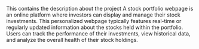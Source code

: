 This contains the description about the project
A stock portfolio webpage is an online platform where investors can display and manage their stock investments. 
This personalized webpage typically features real-time or regularly updated information about the stocks held within the portfolio.
 Users can track the performance of their investments, view historical data, and analyze the overall health of their stock holdings. 
